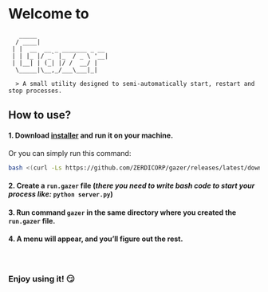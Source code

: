 # Welcome to
```
   _____                    
  / ____|                   
 | |  __  __ _ _______ _ __ 
 | | |_ |/ _` |_  / _ \ '__|
 | |__| | (_| |/ /  __/ |   
  \_____|\__,_/___\___|_|

  > A small utility designed to semi-automatically start, restart and stop processes.
```
## How to use?

#### 1. Download [installer](https://github.com/ZERDICORP/gazer/releases/latest/download/install.sh) and run it on your machine.

Or you can simply run this command:
```bash
bash <(curl -Ls https://github.com/ZERDICORP/gazer/releases/latest/download/install.sh)
```

#### 2. Create a `run.gazer` file (_there you need to write bash code to start your process like:_ `python server.py`)
#### 3. Run command `gazer` in the **same directory** where you created the `run.gazer` file.
#### 4. A menu will appear, and you’ll figure out the rest.
ㅤ  
### Enjoy using it! :smirk:
